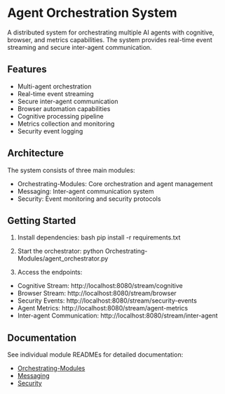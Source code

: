 # Agent Orchestration System

A distributed system for orchestrating multiple AI agents with cognitive, browser, and metrics capabilities. The system provides real-time event streaming and secure inter-agent communication.

## Features

- Multi-agent orchestration
- Real-time event streaming
- Secure inter-agent communication
- Browser automation capabilities
- Cognitive processing pipeline
- Metrics collection and monitoring
- Security event logging

## Architecture

The system consists of three main modules:

- Orchestrating-Modules: Core orchestration and agent management
- Messaging: Inter-agent communication system
- Security: Event monitoring and security protocols

## Getting Started

1. Install dependencies:
bash
pip install -r requirements.txt

2. Start the orchestrator:
python Orchestrating-Modules/agent_orchestrator.py

3. Access the endpoints:
- Cognitive Stream: http://localhost:8080/stream/cognitive
- Browser Stream: http://localhost:8080/stream/browser
- Security Events: http://localhost:8080/stream/security-events
- Agent Metrics: http://localhost:8080/stream/agent-metrics
- Inter-agent Communication: http://localhost:8080/stream/inter-agent

## Documentation

See individual module READMEs for detailed documentation:

- [Orchestrating-Modules](Orchestrating-Modules/README.md)
- [Messaging](Messaging/README.md)
- [Security](Security/README.md)